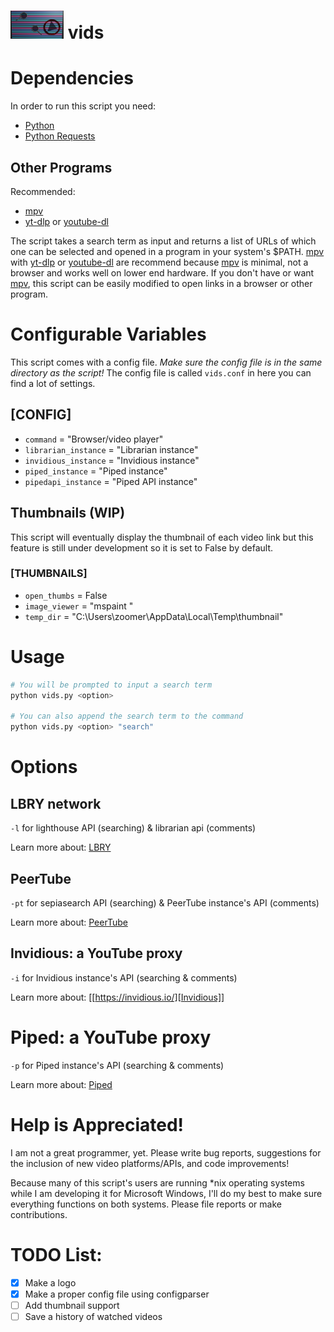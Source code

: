# <img src="logo.png" alt = "vids logo" width = "85" height = "45" /> vids

# Dependencies
In order to run this script you need:
- [Python](https://en.wikipedia.org/wiki/Python_(programming_language))
- [Python Requests](https://en.wikipedia.org/wiki/Requests_(software))

## Other Programs
Recommended:
- [mpv](https://github.com/mpv-player/mpv)
- [yt-dlp](https://github.com/yt-dlp/yt-dlp) or [youtube-dl](https://github.com/ytdl-org/youtube-dl)

The script takes a search term as input and returns a list of URLs of which one can be selected and opened in a program in your system's $PATH. [mpv](https://github.com/mpv-player/mpv) with [yt-dlp](https://github.com/yt-dlp/yt-dlp) or [youtube-dl](https://github.com/ytdl-org/youtube-dl) are recommend because [mpv](https://github.com/mpv-player/mpv) is minimal, not a browser and works well on lower end hardware. If you don't have or want [mpv](https://github.com/mpv-player/mpv), this script can be easily modified to open links in a browser or other program.

# Configurable Variables
This script comes with a config file. *Make sure the config file is in the same directory as the script!* The config file is called `vids.conf` in here you can find a lot of settings.
## [CONFIG]
- `command` = "Browser/video player"
- `librarian_instance` = "Librarian instance"
- `invidious_instance` = "Invidious instance"
- `piped_instance` = "Piped instance"
- `pipedapi_instance` = "Piped API instance"

## Thumbnails (WIP)
This script will eventually display the thumbnail of each video link but this feature is still under development so it is set to False by default.
### [THUMBNAILS]
- `open_thumbs` = False
- `image_viewer` = "mspaint "
- `temp_dir` = "C:\\Users\\zoomer\\AppData\\Local\\Temp\\thumbnail"

# Usage
``` bash
# You will be prompted to input a search term
python vids.py <option>

# You can also append the search term to the command
python vids.py <option> "search"
```

# Options
## LBRY network
`-l` for lighthouse API (searching) & librarian api (comments)

Learn more about: [LBRY](https://en.wikipedia.org/wiki/LBRY)

## PeerTube
`-pt` for sepiasearch API (searching) & PeerTube instance's API (comments) 

Learn more about: [PeerTube](https://en.wikipedia.org/wiki/PeerTube)

## Invidious: a YouTube proxy
`-i` for Invidious instance's API (searching & comments)

Learn more about: [[https://invidious.io/][Invidious]]

# Piped: a YouTube proxy
`-p` for Piped instance's API (searching & comments)

Learn more about: [Piped](https://github.com/TeamPiped/Piped#piped)

# Help is Appreciated!
I am not a great programmer, yet. Please write bug reports, suggestions for the inclusion of new video platforms/APIs, and code improvements!

Because many of this script's users are running *nix operating systems while I am developing it for Microsoft Windows, I'll do my best to make sure everything functions on both systems. Please file reports or make contributions.

# TODO List:
- [x] Make a logo
- [x] Make a proper config file using configparser
- [ ] Add thumbnail support
- [ ] Save a history of watched videos

